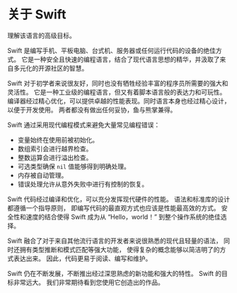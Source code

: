 # 关于 Swift

理解该语言的高级目标。

Swift 是编写手机、平板电脑、台式机、服务器或任何运行代码的设备的绝佳方式。
它是一种安全且快速的编程语言，结合了现代语言思想的精华，并汲取了来自多元化的开源社区的智慧。

Swift 对于初学者来说很友好，同时也没有牺牲经验丰富的程序员所需要的强大和灵活性。
它是一种工业级的编程语言，但又有着脚本语言般的表达力和可玩性。
编译器经过精心优化，可以提供卓越的性能表现。同时语言本身也经过精心设计，以便于开发使用。
两者都没有做出任何妥协，鱼与熊掌兼得。

Swift 通过采用现代编程模式来避免大量常见编程错误：

- 变量始终在使用前被初始化。
- 数组索引会进行越界检查。
- 整数运算会进行溢出检查。
- 可选类型确保 `nil` 值能够得到明确处理。
- 内存被自动管理。
- 错误处理允许从意外失败中进行有控制的恢复。

Swift 代码经过编译和优化，可以充分发挥现代硬件的性能。
语法和标准库的设计都遵循一个指导原则，
即编写代码的最直观方式也应该是性能最高效的方式。
安全性和速度的结合使得 Swift 成为从 “Hello，world！” 到整个操作系统的绝佳选择。

Swift 融合了对于来自其他流行语言的开发者来说很熟悉的现代且轻量的语法，
同时还拥有类型推断和模式匹配等强大功能，
使得复杂的概念能够以简洁明了的方式表达出来。
因此，代码更易于阅读、编写和维护。

Swift 仍在不断发展，不断推出经过深思熟虑的新功能和强大的特性。
Swift 的目标非常远大。
我们非常期待看到您使用它创造出的作品。
